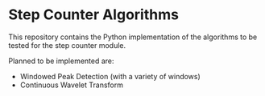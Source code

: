 # Step Counter Algorithms

This repository contains the Python implementation of the algorithms to be tested for the step counter module.

Planned to be implemented are: 
- Windowed Peak Detection (with a variety of windows)
- Continuous Wavelet Transform